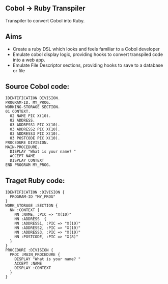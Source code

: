 Cobol -> Ruby Transpiler
------------------------

Transpiler to convert Cobol into Ruby.

Aims
----

* Create a ruby DSL which looks and feels familiar to a Cobol developer
* Emulate cobol display logic, providing hooks to convert transpiled code into a web app.
* Emulate File Descriptor sections, providing hooks to save to a database or file


Source Cobol code:
------------------

    IDENTIFICATION DIVISION.
    PROGRAM-ID. MY_PROG.
    WORKING-STORAGE SECTION.
    01 CONTEXT.
      02 NAME PIC X(10).
      02 ADDRESS.
      03 ADDRESS1 PIC X(10).
      03 ADDRESS2 PIC X(10).
      03 ADDRESS3 PIC X(10).
      03 POSTCODE PIC X(10).
    PROCEDURE DIVISION.
    MAIN-PROCEDURE.
      DISPLAY "What is your name? "
      ACCEPT NAME
      DISPLAY CONTEXT
    END PROGRAM MY_PROG.



Traget Ruby code:
-----------------

    IDENTIFICATION :DIVISION {
      PROGRAM-ID "MY_PROG"
    }
    WORK_STORAGE :SECTION {
      NN :CONTEXT {
        NN :NAME, :PIC => "X(10)" 
        NN :ADDRESS  {
        NN :ADDRESS1, :PIC => "X(10)" 
        NN :ADDRESS2, :PIC => "X(10)" 
        NN :ADDRESS3, :PIC => "X(10)" 
        NN :POSTCODE, :PIC => "X(8)" 
      }
    }  
    PROCEDURE :DIVISION {
      PROC :MAIN_PROCEDURE {
        DISPLAY "What is your name? "
        ACCEPT :NAME
        DISPLAY :CONTEXT
      }
    }

